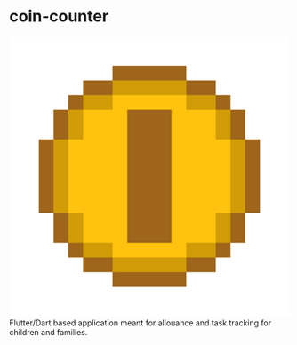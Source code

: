 # coin-counter
![coin-counter-logo](branding/coin-counter-logo.png)
Flutter/Dart based application meant for allouance and task tracking for children and families.
